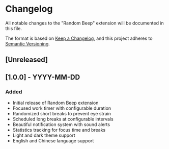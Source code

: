 # Changelog

All notable changes to the "Random Beep" extension will be documented in this file.

The format is based on [Keep a Changelog](https://keepachangelog.com/en/1.0.0/),
and this project adheres to [Semantic Versioning](https://semver.org/spec/v2.0.0.html).

## [Unreleased]

## [1.0.0] - YYYY-MM-DD

### Added
- Initial release of Random Beep extension
- Focused work timer with configurable duration
- Randomized short breaks to prevent eye strain
- Scheduled long breaks at configurable intervals
- Beautiful notification system with sound alerts
- Statistics tracking for focus time and breaks
- Light and dark theme support
- English and Chinese language support 